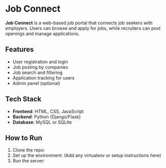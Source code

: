 # Job Connect

**Job Connect** is a web-based job portal that connects job seekers with employers. Users can browse and apply for jobs, while recruiters can post openings and manage applications.

## Features
- User registration and login
- Job posting by companies
- Job search and filtering
- Application tracking for users
- Admin panel (optional)

## Tech Stack
- **Frontend**: HTML, CSS, JavaScript 
- **Backend**: Python (Django/Flask)
- **Database**: MySQL or SQLite

## How to Run
1. Clone the repo:
2. Set up the environment:
(Add any virtualenv or setup instructions here)
3. Run the server:
